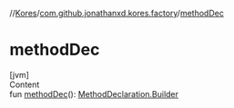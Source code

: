 //[Kores](../index.md)/[com.github.jonathanxd.kores.factory](index.md)/[methodDec](method-dec.md)



# methodDec  
[jvm]  
Content  
fun [methodDec](method-dec.md)(): [MethodDeclaration.Builder](../com.github.jonathanxd.kores.base/-method-declaration/-builder/index.md)  



